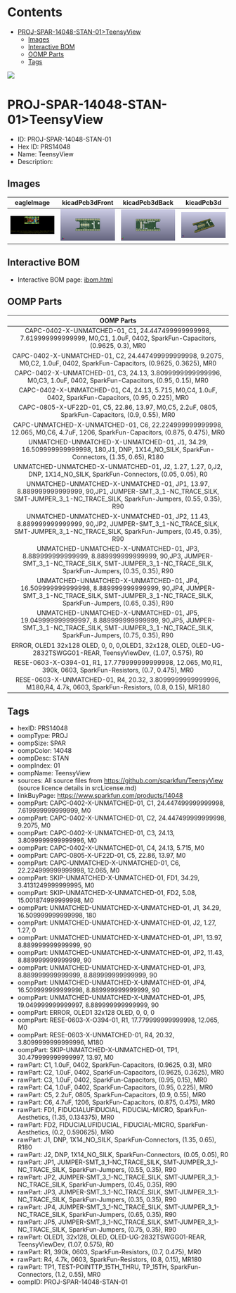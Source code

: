 



Contents
========

* [PROJ-SPAR-14048-STAN-01>TeensyView](#proj-spar-14048-stan-01teensyview)
	* [Images](#images)
	* [Interactive BOM](#interactive-bom)
	* [OOMP Parts](#oomp-parts)
	* [Tags](#tags)
  
![][im]
# PROJ-SPAR-14048-STAN-01>TeensyView

- ID: PROJ-SPAR-14048-STAN-01
- Hex ID: PRS14048
- Name: TeensyView
- Description: 

## Images
  
  

|eagleImage|kicadPcb3dFront|kicadPcb3dBack|kicadPcb3d|
| :---: | :---: | :---: | :---: |
|[![eagleImage](eagleImage_140.png)](eagleImage_600.png)|[![kicadPcb3dFront](kicadPcb3dFront_140.png)](kicadPcb3dFront_600.png)|[![kicadPcb3dBack](kicadPcb3dBack_140.png)](kicadPcb3dBack_600.png)|[![kicadPcb3d](kicadPcb3d_140.png)](kicadPcb3d_600.png)|

## Interactive BOM

- Interactive BOM page: [ibom.html](kicad/bom/ibom.html)

## OOMP Parts
  

|OOMP Parts|
| :---: |
|CAPC-0402-X-UNMATCHED-01, C1, 24.447499999999998, 7.619999999999999, M0,C1, 1.0uF, 0402, SparkFun-Capacitors, (0.9625, 0.3), MR0|
|CAPC-0402-X-UNMATCHED-01, C2, 24.447499999999998, 9.2075, M0,C2, 1.0uF, 0402, SparkFun-Capacitors, (0.9625, 0.3625), MR0|
|CAPC-0402-X-UNMATCHED-01, C3, 24.13, 3.8099999999999996, M0,C3, 1.0uF, 0402, SparkFun-Capacitors, (0.95, 0.15), MR0|
|CAPC-0402-X-UNMATCHED-01, C4, 24.13, 5.715, M0,C4, 1.0uF, 0402, SparkFun-Capacitors, (0.95, 0.225), MR0|
|CAPC-0805-X-UF22D-01, C5, 22.86, 13.97, M0,C5, 2.2uF, 0805, SparkFun-Capacitors, (0.9, 0.55), MR0|
|CAPC-UNMATCHED-X-UNMATCHED-01, C6, 22.224999999999998, 12.065, M0,C6, 4.7uF, 1206, SparkFun-Capacitors, (0.875, 0.475), MR0|
|UNMATCHED-UNMATCHED-X-UNMATCHED-01, J1, 34.29, 16.509999999999998, 180,J1, DNP, 1X14_NO_SILK, SparkFun-Connectors, (1.35, 0.65), R180|
|UNMATCHED-UNMATCHED-X-UNMATCHED-01, J2, 1.27, 1.27, 0,J2, DNP, 1X14_NO_SILK, SparkFun-Connectors, (0.05, 0.05), R0|
|UNMATCHED-UNMATCHED-X-UNMATCHED-01, JP1, 13.97, 8.889999999999999, 90,JP1, JUMPER-SMT_3_1-NC_TRACE_SILK, SMT-JUMPER_3_1-NC_TRACE_SILK, SparkFun-Jumpers, (0.55, 0.35), R90|
|UNMATCHED-UNMATCHED-X-UNMATCHED-01, JP2, 11.43, 8.889999999999999, 90,JP2, JUMPER-SMT_3_1-NC_TRACE_SILK, SMT-JUMPER_3_1-NC_TRACE_SILK, SparkFun-Jumpers, (0.45, 0.35), R90|
|UNMATCHED-UNMATCHED-X-UNMATCHED-01, JP3, 8.889999999999999, 8.889999999999999, 90,JP3, JUMPER-SMT_3_1-NC_TRACE_SILK, SMT-JUMPER_3_1-NC_TRACE_SILK, SparkFun-Jumpers, (0.35, 0.35), R90|
|UNMATCHED-UNMATCHED-X-UNMATCHED-01, JP4, 16.509999999999998, 8.889999999999999, 90,JP4, JUMPER-SMT_3_1-NC_TRACE_SILK, SMT-JUMPER_3_1-NC_TRACE_SILK, SparkFun-Jumpers, (0.65, 0.35), R90|
|UNMATCHED-UNMATCHED-X-UNMATCHED-01, JP5, 19.049999999999997, 8.889999999999999, 90,JP5, JUMPER-SMT_3_1-NC_TRACE_SILK, SMT-JUMPER_3_1-NC_TRACE_SILK, SparkFun-Jumpers, (0.75, 0.35), R90|
|ERROR, OLED1 32x128 OLED, 0, 0, 0,OLED1, 32x128, OLED, OLED-UG-2832TSWGG01-REAR, TeensyViewDev, (1.07, 0.575), R0|
|RESE-0603-X-O394-01, R1, 17.779999999999998, 12.065, M0,R1, 390k, 0603, SparkFun-Resistors, (0.7, 0.475), MR0|
|RESE-0603-X-UNMATCHED-01, R4, 20.32, 3.8099999999999996, M180,R4, 4.7k, 0603, SparkFun-Resistors, (0.8, 0.15), MR180|

## Tags

- hexID: PRS14048
- oompType: PROJ
- oompSize: SPAR
- oompColor: 14048
- oompDesc: STAN
- oompIndex: 01
- oompName: TeensyView
- sources: All source files from https://github.com/sparkfun/TeensyView (source licence details in srcLicense.md)
- linkBuyPage: https://www.sparkfun.com/products/14048
- oompPart: CAPC-0402-X-UNMATCHED-01, C1, 24.447499999999998, 7.619999999999999, M0
- oompPart: CAPC-0402-X-UNMATCHED-01, C2, 24.447499999999998, 9.2075, M0
- oompPart: CAPC-0402-X-UNMATCHED-01, C3, 24.13, 3.8099999999999996, M0
- oompPart: CAPC-0402-X-UNMATCHED-01, C4, 24.13, 5.715, M0
- oompPart: CAPC-0805-X-UF22D-01, C5, 22.86, 13.97, M0
- oompPart: CAPC-UNMATCHED-X-UNMATCHED-01, C6, 22.224999999999998, 12.065, M0
- oompPart: SKIP-UNMATCHED-X-UNMATCHED-01, FD1, 34.29, 3.4131249999999995, M0
- oompPart: SKIP-UNMATCHED-X-UNMATCHED-01, FD2, 5.08, 15.001874999999998, M0
- oompPart: UNMATCHED-UNMATCHED-X-UNMATCHED-01, J1, 34.29, 16.509999999999998, 180
- oompPart: UNMATCHED-UNMATCHED-X-UNMATCHED-01, J2, 1.27, 1.27, 0
- oompPart: UNMATCHED-UNMATCHED-X-UNMATCHED-01, JP1, 13.97, 8.889999999999999, 90
- oompPart: UNMATCHED-UNMATCHED-X-UNMATCHED-01, JP2, 11.43, 8.889999999999999, 90
- oompPart: UNMATCHED-UNMATCHED-X-UNMATCHED-01, JP3, 8.889999999999999, 8.889999999999999, 90
- oompPart: UNMATCHED-UNMATCHED-X-UNMATCHED-01, JP4, 16.509999999999998, 8.889999999999999, 90
- oompPart: UNMATCHED-UNMATCHED-X-UNMATCHED-01, JP5, 19.049999999999997, 8.889999999999999, 90
- oompPart: ERROR, OLED1 32x128 OLED, 0, 0, 0
- oompPart: RESE-0603-X-O394-01, R1, 17.779999999999998, 12.065, M0
- oompPart: RESE-0603-X-UNMATCHED-01, R4, 20.32, 3.8099999999999996, M180
- oompPart: SKIP-UNMATCHED-X-UNMATCHED-01, TP1, 30.479999999999997, 13.97, M0
- rawPart: C1, 1.0uF, 0402, SparkFun-Capacitors, (0.9625, 0.3), MR0
- rawPart: C2, 1.0uF, 0402, SparkFun-Capacitors, (0.9625, 0.3625), MR0
- rawPart: C3, 1.0uF, 0402, SparkFun-Capacitors, (0.95, 0.15), MR0
- rawPart: C4, 1.0uF, 0402, SparkFun-Capacitors, (0.95, 0.225), MR0
- rawPart: C5, 2.2uF, 0805, SparkFun-Capacitors, (0.9, 0.55), MR0
- rawPart: C6, 4.7uF, 1206, SparkFun-Capacitors, (0.875, 0.475), MR0
- rawPart: FD1, FIDUCIALUFIDUCIAL, FIDUCIAL-MICRO, SparkFun-Aesthetics, (1.35, 0.134375), MR0
- rawPart: FD2, FIDUCIALUFIDUCIAL, FIDUCIAL-MICRO, SparkFun-Aesthetics, (0.2, 0.590625), MR0
- rawPart: J1, DNP, 1X14_NO_SILK, SparkFun-Connectors, (1.35, 0.65), R180
- rawPart: J2, DNP, 1X14_NO_SILK, SparkFun-Connectors, (0.05, 0.05), R0
- rawPart: JP1, JUMPER-SMT_3_1-NC_TRACE_SILK, SMT-JUMPER_3_1-NC_TRACE_SILK, SparkFun-Jumpers, (0.55, 0.35), R90
- rawPart: JP2, JUMPER-SMT_3_1-NC_TRACE_SILK, SMT-JUMPER_3_1-NC_TRACE_SILK, SparkFun-Jumpers, (0.45, 0.35), R90
- rawPart: JP3, JUMPER-SMT_3_1-NC_TRACE_SILK, SMT-JUMPER_3_1-NC_TRACE_SILK, SparkFun-Jumpers, (0.35, 0.35), R90
- rawPart: JP4, JUMPER-SMT_3_1-NC_TRACE_SILK, SMT-JUMPER_3_1-NC_TRACE_SILK, SparkFun-Jumpers, (0.65, 0.35), R90
- rawPart: JP5, JUMPER-SMT_3_1-NC_TRACE_SILK, SMT-JUMPER_3_1-NC_TRACE_SILK, SparkFun-Jumpers, (0.75, 0.35), R90
- rawPart: OLED1, 32x128, OLED, OLED-UG-2832TSWGG01-REAR, TeensyViewDev, (1.07, 0.575), R0
- rawPart: R1, 390k, 0603, SparkFun-Resistors, (0.7, 0.475), MR0
- rawPart: R4, 4.7k, 0603, SparkFun-Resistors, (0.8, 0.15), MR180
- rawPart: TP1, TEST-POINTTP_15TH_THRU, TP_15TH, SparkFun-Connectors, (1.2, 0.55), MR0
- oompID: PROJ-SPAR-14048-STAN-01



[im]: kicadPcb3d_450.png
